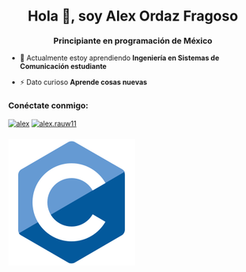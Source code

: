 <h1 align="center">Hola 👋, soy Alex Ordaz Fragoso</h1>
<h3 align="center">Principiante en programación de México</h3>

- 🌱 Actualmente estoy aprendiendo **Ingeniería en Sistemas de Comunicación estudiante**

- ⚡ Dato curioso **Aprende cosas nuevas**

<h3 align="left">Conéctate conmigo:</h3>
<p align="left">
<a href="https://fb.com /alex" target="en blanco"><img align="center" src="https://raw.githubusercontent.com/rahuldkjain/github-profile-readme-generator/master/src/images/icons/Social/facebook .svg" alt="alex" altura="30" ancho="40" /></a>
<a href="https://instagram.com/alex.rauw11" target="blank"><img align="center" src="https://raw.githubusercontent.com/rahuldkjain/github-profile-readme -generator/master/src/images/icons/Social/instagram.svg" alt="alex.rauw11" height="30" width="40" /></a> </p> <h3 align=
"

left ">Idiomas y herramientas:</h3>
<p align="left"> <a href="https://www.cprogramming.com/" target="_blank" rel="noreferrer"> <img src=" https://raw.githubusercontent.com/devicons/devicon/master/icons/c/c-original.svg" alt="c" ancho="40" altura="40"/> </a> </p >
